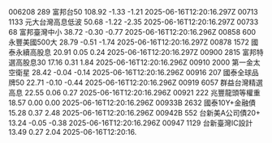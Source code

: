 006208	289	富邦台50	108.92	-1.33	-1.21	2025-06-16T12:20:16.297Z
00713	1133	元大台灣高息低波	50.68	-1.22	-2.35	2025-06-16T12:20:16.297Z
00733	68	富邦臺灣中小	38.72	-0.30	-0.77	2025-06-16T12:20:16.296Z
00858	600	永豐美國500大	28.79	-0.51	-1.74	2025-06-16T12:20:16.297Z
00878	1572	國泰永續高股息	20.91	0.05	0.24	2025-06-16T12:20:16.297Z
00900	2815	富邦特選高股息30	17.16	0.31	1.84	2025-06-16T12:20:16.296Z
00910	2000	第一金太空衛星	28.42	-0.04	-0.14	2025-06-16T12:20:16.296Z
00916	207	國泰全球品牌50	22.71	-0.10	-0.44	2025-06-16T12:20:16.296Z
00919	6057	群益台灣精選高息	22.55	0.06	0.27	2025-06-16T12:20:16.296Z
00921	222	兆豐龍頭等權重	18.57	0.00	0.00	2025-06-16T12:20:16.296Z
00933B	2632	國泰10Y+金融債	15.28	0.37	2.48	2025-06-16T12:20:16.296Z
00942B	552	台新美A公司債20+	13.24	-0.05	-0.38	2025-06-16T12:20:16.296Z
00947	1129	台新臺灣IC設計	13.49	0.27	2.04	2025-06-16T12:20:16.